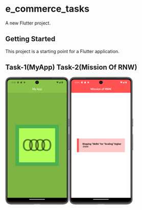 # e_commerce_tasks

A new Flutter project.

## Getting Started

This project is a starting point for a Flutter application.

## Task-1(MyApp)       Task-2(Mission Of RNW)
<img src = "https://github.com/Zimil-Patel/e_commerce_tasks/blob/master/snaps/MyApp.png" width = "200" height = "400"></t><img src = "https://github.com/Zimil-Patel/e_commerce_tasks/blob/master/snaps/MissionOfRNW.png" width = "200" height = "400">




